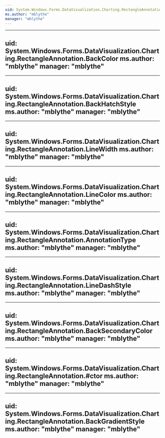 ```yaml
---
uid: System.Windows.Forms.DataVisualization.Charting.RectangleAnnotation
ms.author: "mblythe"
manager: "mblythe"
---
```


---
uid: System.Windows.Forms.DataVisualization.Charting.RectangleAnnotation.BackColor
ms.author: "mblythe"
manager: "mblythe"
---

---
uid: System.Windows.Forms.DataVisualization.Charting.RectangleAnnotation.BackHatchStyle
ms.author: "mblythe"
manager: "mblythe"
---

---
uid: System.Windows.Forms.DataVisualization.Charting.RectangleAnnotation.LineWidth
ms.author: "mblythe"
manager: "mblythe"
---

---
uid: System.Windows.Forms.DataVisualization.Charting.RectangleAnnotation.LineColor
ms.author: "mblythe"
manager: "mblythe"
---

---
uid: System.Windows.Forms.DataVisualization.Charting.RectangleAnnotation.AnnotationType
ms.author: "mblythe"
manager: "mblythe"
---

---
uid: System.Windows.Forms.DataVisualization.Charting.RectangleAnnotation.LineDashStyle
ms.author: "mblythe"
manager: "mblythe"
---

---
uid: System.Windows.Forms.DataVisualization.Charting.RectangleAnnotation.BackSecondaryColor
ms.author: "mblythe"
manager: "mblythe"
---

---
uid: System.Windows.Forms.DataVisualization.Charting.RectangleAnnotation.#ctor
ms.author: "mblythe"
manager: "mblythe"
---

---
uid: System.Windows.Forms.DataVisualization.Charting.RectangleAnnotation.BackGradientStyle
ms.author: "mblythe"
manager: "mblythe"
---
